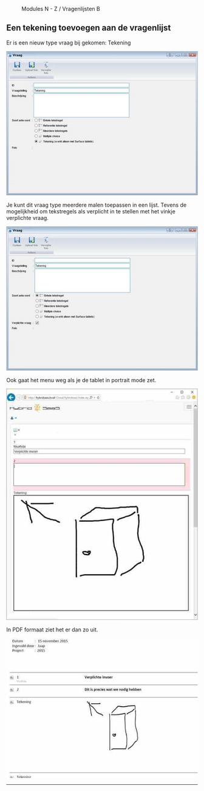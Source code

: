 <properties>
	<page>
		<title>Een tekening toevoegen</title>
	</page>
	<menu>
		<position>Modules N - Z / Vragenlijsten</position> 
		<title>Een tekening toevoegen</title>
	<sort>B</sort>
	</menu>
</properties>

## Een tekening toevoegen aan de vragenlijst ##

Er is een nieuw type vraag bij gekomen: Tekening

![](images/1.jpg) 

Je kunt dit vraag type meerdere malen toepassen in een lijst.
Tevens de mogelijkheid om tekstregels als verplicht in te stellen met het vinkje verplichte vraag.

![](images/2.jpg)

Ook gaat het menu weg als je de tablet in portrait mode zet.

![](images/3.jpg)
 
In PDF formaat ziet het er dan zo uit.

![](images/4.jpg)

----------
